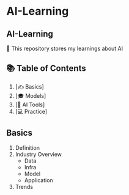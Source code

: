 # AI-Learning

## AI-Learning
🎉 This repository stores my learnings about AI  

## 📚 Table of Contents
1. [✍️ Basics]
2. [🎓 Models]
3. [🎯 AI Tools]
4. [💻 Practice]

## Basics
1. Definition
2. Industry Overview
   - Data
   - Infra
   - Model
   - Application
4. Trends
